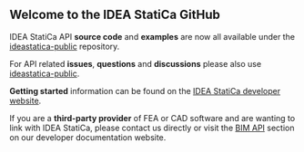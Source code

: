 ## Welcome to the IDEA StatiCa GitHub

IDEA StatiCa API **source code** and **examples** are now all available under the [ideastatica-public]( https://github.com/idea-statica/ideastatica-public) repository.

For API related **issues**, **questions** and **discussions** please also use [ideastatica-public]( https://github.com/idea-statica/ideastatica-public). 

**Getting started** information can be found on the [IDEA StatiCa developer website](https://developer.ideastatica.com/).

If you are a **third-party provider** of FEA or CAD software and are wanting to link with IDEA StatiCa, please contact us directly or visit the [BIM API](https://developer.ideastatica.com/docs/bimapi/bimapi_checkbot_link.html) section on our developer documentation website.

<!--

**Here are some ideas to get you started:**

🙋‍♀️ A short introduction - what is your organization all about?
🌈 Contribution guidelines - how can the community get involved?
👩‍💻 Useful resources - where can the community find your docs? Is there anything else the community should know?
🍿 Fun facts - what does your team eat for breakfast?
🧙 Remember, you can do mighty things with the power of [Markdown](https://docs.github.com/github/writing-on-github/getting-started-with-writing-and-formatting-on-github/basic-writing-and-formatting-syntax)
-->

